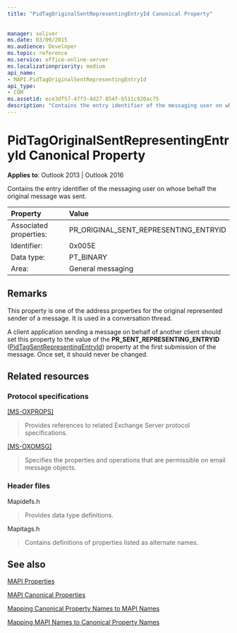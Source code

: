 ```yaml
---
title: "PidTagOriginalSentRepresentingEntryId Canonical Property"
 
 
manager: soliver
ms.date: 03/09/2015
ms.audience: Developer
ms.topic: reference
ms.service: office-online-server
ms.localizationpriority: medium
api_name:
- MAPI.PidTagOriginalSentRepresentingEntryId
api_type:
- COM
ms.assetid: ece3df57-47f3-4d27-854f-b511c920ac75
description: "Contains the entry identifier of the messaging user on whose behalf the original message was sent. It is used in a conversation thread."
---
```


# PidTagOriginalSentRepresentingEntryId Canonical Property

  
  
**Applies to**: Outlook 2013 | Outlook 2016 
  
Contains the entry identifier of the messaging user on whose behalf the original message was sent.
  
|Property |Value |
|:-----|:-----|
|Associated properties:  <br/> |PR_ORIGINAL_SENT_REPRESENTING_ENTRYID  <br/> |
|Identifier:  <br/> |0x005E  <br/> |
|Data type:  <br/> |PT_BINARY  <br/> |
|Area:  <br/> |General messaging  <br/> |
   
## Remarks

This property is one of the address properties for the original represented sender of a message. It is used in a conversation thread.
  
A client application sending a message on behalf of another client should set this property to the value of the **PR_SENT_REPRESENTING_ENTRYID** ([PidTagSentRepresentingEntryId](pidtagsentrepresentingentryid-canonical-property.md)) property at the first submission of the message. Once set, it should never be changed.
  
## Related resources

### Protocol specifications

[[MS-OXPROPS]](https://msdn.microsoft.com/library/f6ab1613-aefe-447d-a49c-18217230b148%28Office.15%29.aspx)
  
> Provides references to related Exchange Server protocol specifications.
    
[[MS-OXOMSG]](https://msdn.microsoft.com/library/daa9120f-f325-4afb-a738-28f91049ab3c%28Office.15%29.aspx)
  
> Specifies the properties and operations that are permissible on email message objects.
    
### Header files

Mapidefs.h
  
> Provides data type definitions.
    
Mapitags.h
  
> Contains definitions of properties listed as alternate names.
    
## See also



[MAPI Properties](mapi-properties.md)
  
[MAPI Canonical Properties](mapi-canonical-properties.md)
  
[Mapping Canonical Property Names to MAPI Names](mapping-canonical-property-names-to-mapi-names.md)
  
[Mapping MAPI Names to Canonical Property Names](mapping-mapi-names-to-canonical-property-names.md)

